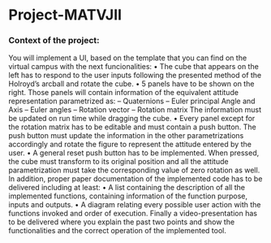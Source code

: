 # Project-MATVJII

### Context of the project:

You will implement a UI, based on the template that you can find on the virtual
campus with the next funcionalities:
• The cube that appears on the left has to respond to the user inputs following
the presented method of the Holroyd’s arcball and rotate the
cube.
• 5 panels have to be shown on the right. Those panels will contain information
of the equivalent attitude representation parametrized as:
– Quaternions
– Euler principal Angle and Axis
– Euler angles
– Rotation vector
– Rotation matrix
The information must be updated on run time while dragging the cube.
• Every panel except for the rotation matrix has to be editable and must
contain a push button. The push button must update the information in
the other parametrizations accordingly and rotate the figure to represent
the attitude entered by the user.
• A general reset push button has to be implemented. When pressed,
the cube must transform to its original position and all the attitude
parametrization must take the corresponding value of zero rotation as
well.
In addition, proper paper documentation of the implemented code has to be
delivered including at least:
• A list containing the description of all the implemented functions, containing
information of the function purpose, inputs and outputs.
• A diagram relating every possible user action with the functions invoked
and order of execution.
Finally a video-presentation has to be delivered where you explain the past
two points and show the functionalities and the correct operation of the implemented
tool.
